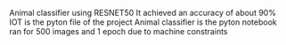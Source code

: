 Animal classifier using RESNET50
It achieved an accuracy of about 90%
IOT is the pyton file of the project 
Animal classifier is the pyton notebook ran for 500 images and 1 epoch due to machine constraints
